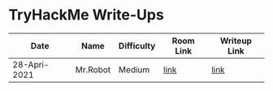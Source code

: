 # TryHackMe Write-Ups

|Date|Name|Difficulty|Room Link|Writeup Link|
|----|----|----------|---------|------------|
|28-Apri-2021|Mr.Robot|Medium|<a href="https://tryhackme.com/room/mrrobot" target="_blank">link</a>|<a href="https://dropn0w.medium.com/tryhackme-mr-robot-ctf-beginner-friendly-detailed-87e9d714f3b0" target="_blank">link</a>|

